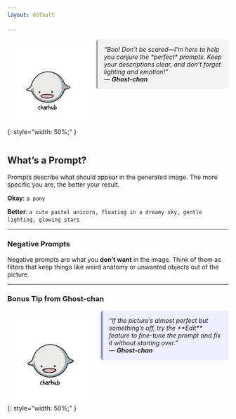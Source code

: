 ```yaml
---
layout: default

---
```


<div style="display: flex; align-items: flex-start; gap: 1rem; margin-bottom: 1rem;">

![Ghost-chan](/assets/ghostchan.png){: style="width: 50%;" }

<div style="background-color: #f3f3f3; border-left: 4px solid #aaa; padding: 1em; border-radius: 6px; font-style: italic;">
“Boo! Don’t be scared—I'm here to help you conjure the *perfect* prompts. Keep your descriptions clear, and don’t forget lighting and emotion!”<br>
— <strong>Ghost-chan</strong>
</div>

</div>

## What’s a Prompt?

Prompts describe what should appear in the generated image. The more specific you are, the better your result.

**Okay**: `a pony`

**Better**: `a cute pastel unicorn, floating in a dreamy sky, gentle lighting, glowing stars`

---

### Negative Prompts

Negative prompts are what you **don’t want** in the image. Think of them as filters that keep things like weird anatomy or unwanted objects out of the picture.


---

### Bonus Tip from Ghost-chan

<div style="display: flex; align-items: flex-start; gap: 1rem; margin-top: 1rem;">

![Ghost-chan](/assets/ghostchan.png){: style="width: 50%;" }

<div style="background-color: #eef; border-left: 4px solid #88c; padding: 1em; border-radius: 6px; font-style: italic;">
“If the picture’s almost perfect but something’s off, try the **Edit** feature to fine-tune the prompt and fix it without starting over.”<br>
— <strong>Ghost-chan</strong>
</div>

</div>

